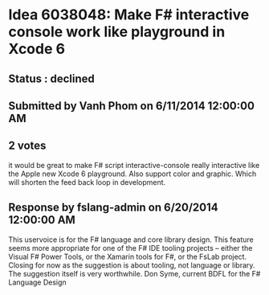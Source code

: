 # Idea 6038048: Make F# interactive console work like playground in Xcode 6 #

## Status : declined

## Submitted by Vanh Phom on 6/11/2014 12:00:00 AM

## 2 votes

it would be great to make F# script interactive-console really interactive like the Apple new Xcode 6 playground. Also support color and graphic. Which will shorten the feed back loop in development.

## Response by fslang-admin on 6/20/2014 12:00:00 AM

This uservoice is for the F# language and core library design.
This feature seems more appropriate for one of the F# IDE tooling projects – either the Visual F# Power Tools, or the Xamarin tools for F#, or the FsLab project.
Closing for now as the suggestion is about tooling, not language or library. The suggestion itself is very worthwhile.
Don Syme, current BDFL for the F# Language Design


